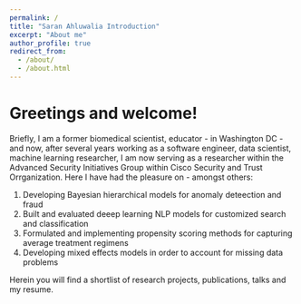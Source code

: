 ```yaml
---
permalink: /
title: "Saran Ahluwalia Introduction"
excerpt: "About me"
author_profile: true
redirect_from: 
  - /about/
  - /about.html
---
```



Greetings and welcome!
======
Briefly, I am a former biomedical scientist, educator  - in Washington DC - and now, after several years working as a software engineer, data scientist, machine learning researcher, I am now serving as a researcher within the Advanced Security Initiatives Group within Cisco Security and Trust Orrganization. Here I have had the pleasure on - amongst others: 

1. Developing Bayesian hierarchical models for anomaly deteection and fraud
2. Built and evaluated deeep learning NLP models for customized search and classification
3. Formulated and implementing propensity scoring methods for capturing average treatment regimens 
4. Developing mixed effects models in order to account for missing data problems

Herein you will find a shortlist of research projects, publications, talks and my resume.

<!-- Example: editing a markdown file for a talk
![Editing a markdown file for a talk](/images/editing-talk.png) -->

